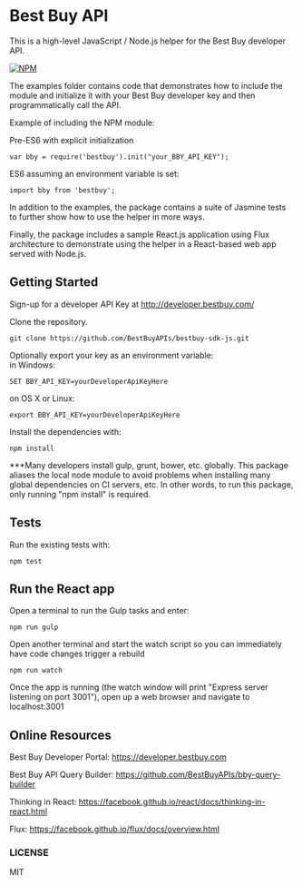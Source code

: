 # Best Buy API
This is a high-level JavaScript / Node.js helper for the Best Buy developer API. 

[![NPM](https://nodei.co/npm/bestbuy-sdk-js.png)](https://nodei.co/npm/bestbuy-sdk-js/)

The examples folder contains code that demonstrates how to include the module and initialize it with your Best Buy developer key and then programmatically call the API. 

Example of including the NPM module:

Pre-ES6 with explicit initialization

    var bby = require('bestbuy').init("your_BBY_API_KEY");

ES6 assuming an environment variable is set:

    import bby from 'bestbuy';

In addition to the examples, the package contains a suite of Jasmine tests to further show how to use the helper in more ways.

Finally, the package includes a sample React.js application using Flux architecture to demonstrate using the helper in a React-based web app served with Node.js.

## Getting Started
Sign-up for a developer API Key at http://developer.bestbuy.com/

Clone the repository.

    git clone https://github.com/BestBuyAPIs/bestbuy-sdk-js.git

Optionally export your key as an environment variable:  
in Windows:

    SET BBY_API_KEY=yourDeveloperApiKeyHere

on OS X or Linux:

	export BBY_API_KEY=yourDeveloperApiKeyHere

Install the dependencies with:
    
    npm install

***Many developers install gulp, grunt, bower, etc. globally. This package aliases the local node module to avoid problems when installing many global dependencies on CI servers, etc. In other words, to run this package, only running "npm install" is required. 
  
## Tests    
Run the existing tests with:

	npm test

## Run the React app
Open a terminal to run the Gulp tasks and enter:

    npm run gulp

Open another terminal and start the watch script so you can immediately have code changes trigger a rebuild

    npm run watch

Once the app is running (the watch window will print "Express server listening on port 3001"), open up a web browser and navigate to localhost:3001

## Online Resources
Best Buy Developer Portal: https://developer.bestbuy.com

Best Buy API Query Builder: https://github.com/BestBuyAPIs/bby-query-builder

Thinking in React: https://facebook.github.io/react/docs/thinking-in-react.html

Flux: https://facebook.github.io/flux/docs/overview.html

### LICENSE
MIT